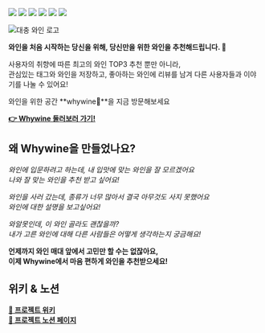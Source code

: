 ![](https://img.shields.io/badge/project-whywine-red?style=for-the-badge)
![](https://img.shields.io/badge/frontend-typescript-yellow?style=for-the-badge)
![](https://img.shields.io/badge/frontend-react-blue?style=for-the-badge)
![](https://img.shields.io/badge/backend-nodejs-green?style=for-the-badge)
![](https://img.shields.io/badge/backend-typeorm-orange?style=for-the-badge)
![](https://img.shields.io/badge/deploy-aws-001200?style=for-the-badge)

![대충 와인 로고]()

**와인을 처음 시작하는 당신을 위해, 당신만을 위한 와인을 추천해드립니다. 🍷**

사용자의 취향에 따른 최고의 와인 TOP3 추천 뿐만 아니라,  
관심있는 태그와 와인을 저장하고, 좋아하는 와인에 리뷰를 남겨 다른 사용자들과 이야기를 나눌 수 있어요!

와인을 위한 공간 **whywine🍷**을 지금 방문해보세요

**[👉 Whywine 둘러보러 가기!](www.whywine.co.kr)**


## 왜 Whywine을 만들었나요?
*와인에 입문하려고 하는데, 내 입맛에 맞는 와인을 잘 모르겠어요*  
*나와 잘 맞는 와인을 추천 받고 싶어요!*

*와인을 사러 갔는데, 종류가 너무 많아서 결국 아무것도 사지 못했어요*  
*와인에 대한 설명을 보고싶어요!*

*와알못인데, 이 와인 골라도 괜찮을까?*  
*내가 고른 와인에 대해 다른 사람들은 어떻게 생각하는지 궁금해요!*

**언제까지 와인 매대 앞에서 고민만 할 수는 없잖아요,**  
**이제 Whywine에서 마음 편하게 와인을 추천받으세요!**

## 위키 & 노션
**[📗 프로젝트 위키](https://github.com/codestates/whywine-client/wiki)**  
**[📘 프로젝트 노션 페이지](https://www.notion.so/nittre/Cork-WhyWine-5d2db6e4d45143bb8959791ab6a6efc8)**
